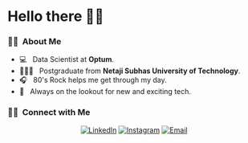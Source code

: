 <h1>Hello there 🙋‍♂️</h1>

<h3>👨‍💻 &nbsp;About Me </h3>

- 💻 &nbsp; Data Scientist at **Optum**.
- 👨🏻‍🎓 &nbsp; Postgraduate from **Netaji Subhas University of Technology**. 
- 🎧 &nbsp; 80's Rock helps me get through my day.
- 🔎 &nbsp; Always on the lookout for new and exciting tech.

<h3> 🤝🏻 &nbsp;Connect with Me </h3>

<p align="center">
<a href="https://www.linkedin.com/in/raj3717"><img alt="LinkedIn" src="https://img.shields.io/badge/LinkedIn-Raj%20Krishan-blue?style=flat-square&logo=linkedin"></a>
<a href="https://www.instagram.com/raj_taki"><img alt="Instagram" src="https://img.shields.io/badge/Instagram-raj_taki-blue?style=flat-square&logo=instagram"></a>
<a href="mailto:rajkrishan13@gmail.com"><img alt="Email" src="https://img.shields.io/badge/Email-rajkrishan13@gmail.com-blue?style=flat-square&logo=gmail"></a>
</p>
